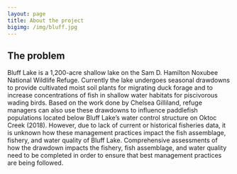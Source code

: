 ```yaml
---
layout: page
title: About the project
bigimg: /img/bluff.jpg
---
```


## The problem

Bluff Lake is a 1,200-acre shallow lake on the Sam D. Hamilton Noxubee 
National Wildlife Refuge. Currently the lake undergoes seasonal 
drawdowns to provide cultivated moist soil plants for migrating duck 
forage and to increase concentrations of fish in shallow water habitats 
for piscivorous wading birds. Based on the work done by Chelsea 
Gilliland, refuge managers can also use these drawdowns to influence 
paddlefish populations located below Bluff Lake’s water control 
structure on Oktoc Creek (2018). However, due to lack of current or 
historical fisheries data, it is unknown how these management practices 
impact the fish assemblage, fishery, and water quality of Bluff Lake. 
Comprehensive assessments of how the drawdown impacts the fishery, fish 
assemblage, and water quality need to be completed in order to ensure 
that best management practices are being followed. 
